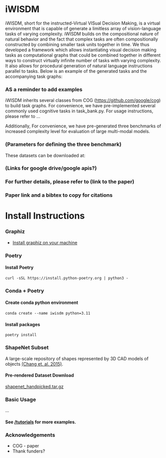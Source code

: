 # iWISDM
iWISDM, short for the instructed-Virtual VISual Decision Making, is a virtual environment that is capable of generate a limitless array of vision-language tasks of varying complexity. iWISDM builds on the compositional nature of natural behavior and the fact that complex tasks are often compositionally constructed by combining smaller task units together in time. We thus developed a framework which allows instantiating visual decision making tasks as computational graphs that could be combined together in different ways to construct virtually infinite number of tasks with varying complexity. It also allows for procedural generation of natural language instructions parallel to tasks.
 Below is an example of the generated tasks and the accompanying task graphs: 
### AS a reminder to add examples
iWISDM inherits several classes from COG (https://github.com/google/cog) to build task graphs. For convenience, we have pre-implemented several commonly used cognitive tasks in task_bank.py. For usage instructions, please refer to … 

Additionally, For convenience, we have pre-generated three benchmarks of increased complexity level for evaluation of large multi-modal models. 
### (Parameters for defining the three benchmark)

These datasets can be downloaded at:
### (Links for google drive/google apis?)

### For further details, please refer to (link to the paper)
### Paper link and a bibtex to copy for citations


# Install Instructions

### Graphiz
- [Install graphiz on your machine](https://pygraphviz.github.io/documentation/stable/install.html)
### Poetry
#### Install Poetry
    curl -sSL https://install.python-poetry.org | python3 -

### Conda + Poetry
#### Create conda python environment
    conda create --name iwisdm python=3.11
#### Install packages
    poetry install

### ShapeNet Subset 
A large-scale repository of shapes represented by 3D CAD models of objects  [(Chang et. al. 2015)](https://arxiv.org/abs/1512.03012).
#### Pre-rendered Dataset Download
[shapenet_handpicked.tar.gz](https://drive.google.com/file/d/1is72QDjP6A6TA1mZLL3doYWaU08waAxm/view?usp=sharing) 

### Basic Usage
...

#### See [/tutorials](https://github.com/BashivanLab/iWISDM/tree/main/tutorials) for more examples.

### Acknowledgements
- COG - paper
- Thank funders?
